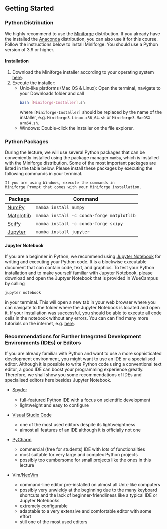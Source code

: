 ## Getting Started

### Python Distribution

We highly recommend to use the 
[Miniforge](https://github.com/conda-forge/miniforge) distribution.
If you already have the installed the 
[Anaconda](https://www.anaconda.com) distribution,
you can also use it for this course. 
Follow the instructions below to install Miniforge. 
You should use a Python version of 3.9 or higher.

#### Installation
1. Download the Miniforge installer according to your operating system
   [here](https://github.com/conda-forge/miniforge#miniforge3).
2. Execute the installer:
    - Unix-like platforms (Mac OS & Linux):
        Open the terminal, navigate to your Downloads folder and call
        ```bash
        bash [Miniforge-Installer].sh
        ```
        where `[Miniforge-Installer]` should be replaced by the name of the 
        installer, e.g. `Miniforge3-Linux-x86_64.sh` or 
        `Miniforge3-MacOSX-arm64.sh`.
    - Windows:
        Double-click the installer on the file explorer.

### Python Packages

During the lecture, we will use several Python packages that can be
conveniently installed using the package manager `mamba`, which is
installed with the Miniforge distribution.
Some of the most important packages are listed in the table below.
Please install these packages by executing the following commands
in your terminal.

```admonish note title="Note for Windows Users"
If you are using Windows, execute the commands in 
Miniforge Prompt that comes with your Miniforge installation.
```

| Package | Command |
| ----- | ------------ |
| [NumPy](https://numpy.org) | `mamba install numpy` |
| [Matplotlib](https://matplotlib.org) | `mamba install -c conda-forge matplotlib` |
| [SciPy](https://scipy.org) | `mamba install -c conda-forge scipy` |
| [Jupyter](https://jupyter.org) | `mamba install jupyter` |


#### Jupyter Notebook

If you are a beginner in Python, we recommend using 
[Jupyter Notebook](https://jupyter.org) for writing and executing your 
Python code. It is a blockwise executable document that can contain code, 
text, and graphics. To test your Python installation and to make yourself 
familiar with Jupyter Notebook, please download and open the Juptyer 
Notebook that is provided in WueCampus by calling

```bash
jupyter notebook
```

in your terminal. This will open a new tab in your web browser where you
can navigate to the folder where the Jupyter Notebook is located and open
it. If your installation was successful, you should be able to execute
all code cells in the notebook without any errors. You can can find many
more tutorials on the internet, e.g. 
[here](https://www.dataquest.io/blog/jupyter-notebook-tutorial/).


### Recommendations for Further Integrated Development Environments (IDEs) or Editors

If you are already familiar with Python and want to use a more
sophisticated development environment, you might want to use an IDE or a
specialised editor. Although it is possible to write Python code using a 
conventional text editor, a good IDE can boost your programming experience 
greatly. Therefore, we shall show you some recommendations of IDEs and 
specialised editors here besides Jupyter Notebook.

- [Spyder](https://www.spyder-ide.org)
    - full-featured Python IDE with a focus on scientific development
    - lightweight and easy to configure

- [Visual Studio Code](https://code.visualstudio.com)
    - one of the most used editors despite its lightweightness
    - almost all features of an IDE although it is officially not one

- [PyCharm](https://www.jetbrains.com/de-de/pycharm/)
    - commercial (free for students) IDE with lots of functionalities
    - most suitable for very large and complex Python projects
    - possibly too cumbersome for small projects like the ones in this 
      lecture

- Vim/[NeoVim](https://neovim.io)
    - command-line editor pre-installed on almost all Unix-like
      computers
    - possibly very unwieldy at the beginning due to the many 
      keyboard shortcuts and the lack of beginner-friendliness like 
      a typical IDE or Jupyter Notebooks
    - extremely configurable
    - adaptable to a very extensive and 
      comfortable editor with some effort
    - still one of the most used editors

